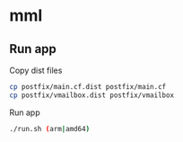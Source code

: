 # mml
## Run app
Copy dist files
```bash
cp postfix/main.cf.dist postfix/main.cf
cp postfix/vmailbox.dist postfix/vmailbox
```
Run app
```bash
./run.sh (arm|amd64)
```